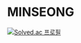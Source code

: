 # MINSEONG

[![Solved.ac
프로필](http://mazassumnida.wtf/api/v2/generate_badge?boj=9oo_rok98)](https://solved.ac/9oo_rok98)

